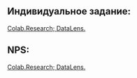 ## Индивидуальное задание:
[Colab.Research; ](https://colab.research.google.com/drive/1aaTrpElDMdg2qqyEcevkiyWfChSOp_BF?usp=sharing)
[DataLens.](https://datalens.yandex/wxn64jr4r5r8m)
## NPS:
[Colab.Research; ](https://colab.research.google.com/drive/1Hg1lHvtJIJKd7ksHeKAoglfYS19Q2sX8?usp=sharing)
[DataLens.](https://datalens.yandex/x66fspgdec1in)
